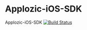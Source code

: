 # Applozic-iOS-SDK
Applozic-iOS-SDK
[![Build Status](https://travis-ci.org/AppLozic/Applozic-iOS-SDK.svg?branch=master)](https://travis-ci.org/AppLozic/Applozic-iOS-SDK)
